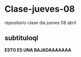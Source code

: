 # Clase-jueves-08
repositorio clase dia jueves 08 abril 

## subtituloql
**ESTO ES UNA BAJADAAAAAAA**

